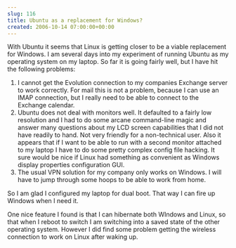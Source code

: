 ```yaml
---  
slug: 116
title: Ubuntu as a replacement for Windows?
created: 2006-10-14 07:00:00+00:00
---  
```


With Ubuntu it seems that Linux is getting closer to be a viable replacement for Windows.  I am several days into my experiment of running Ubuntu as my operating system on my laptop.  So far it is going fairly well, but I have hit the following problems:


  1. I cannot get the Evolution connection to my companies Exchange server to work correctly.  For mail this is not a problem, because I can use an IMAP connection, but I really need to be able to connect to the Exchange calendar.
  2. Ubuntu does not deal with monitors well.  It defaulted to a fairly low resolution and I had to do some arcane command-line magic and answer many questions about my LCD screen capabilities that I did not have readily to hand.  Not very friendly for a non-technical user.  Also it appears that if I want to be able to run with a second monitor attached to my laptop I have to do some pretty complex config file hacking.  It sure would be nice if Linux had something as convenient as Windows display properties configuration GUI.
  3. The usual VPN solution for my company only works on Windows.  I will have to jump through some hoops to be able to work from home.

So I am glad I configured my laptop for dual boot. That way I can fire up Windows when I need it.

One nice feature I found is that I can hibernate both WIndows and Linux, so that when I reboot to switch I am switching into a saved state of the other operating system.  However I did find some problem getting the wireless connection to work on Linux after waking up.

